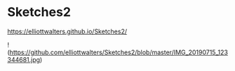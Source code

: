 # Sketches2

https://elliottwalters.github.io/Sketches2/

!(https://github.com/elliottwalters/Sketches2/blob/master/IMG_20190715_123344681.jpg)


